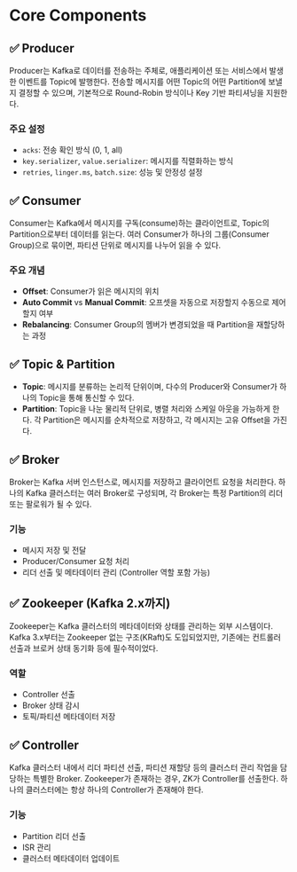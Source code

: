 # Core Components

## ✅ Producer

Producer는 Kafka로 데이터를 전송하는 주체로, 애플리케이션 또는 서비스에서 발생한 이벤트를 Topic에 발행한다.
전송할 메시지를 어떤 Topic의 어떤 Partition에 보낼지 결정할 수 있으며, 기본적으로 Round-Robin 방식이나 Key 기반 파티셔닝을 지원한다.

### 주요 설정

- `acks`: 전송 확인 방식 (0, 1, all)
- `key.serializer`, `value.serializer`: 메시지를 직렬화하는 방식
- `retries`, `linger.ms`, `batch.size`: 성능 및 안정성 설정

## ✅ Consumer

Consumer는 Kafka에서 메시지를 구독(consume)하는 클라이언트로, Topic의 Partition으로부터 데이터를 읽는다.
여러 Consumer가 하나의 그룹(Consumer Group)으로 묶이면, 파티션 단위로 메시지를 나누어 읽을 수 있다.

### 주요 개념

- **Offset**: Consumer가 읽은 메시지의 위치
- **Auto Commit** vs **Manual Commit**: 오프셋을 자동으로 저장할지 수동으로 제어할지 여부
- **Rebalancing**: Consumer Group의 멤버가 변경되었을 때 Partition을 재할당하는 과정

## ✅ Topic & Partition

- **Topic**: 메시지를 분류하는 논리적 단위이며, 다수의 Producer와 Consumer가 하나의 Topic을 통해 통신할 수 있다.
- **Partition**: Topic을 나눈 물리적 단위로, 병렬 처리와 스케일 아웃을 가능하게 한다.
  각 Partition은 메시지를 순차적으로 저장하고, 각 메시지는 고유 Offset을 가진다.

## ✅ Broker

Broker는 Kafka 서버 인스턴스로, 메시지를 저장하고 클라이언트 요청을 처리한다. 하나의 Kafka 클러스터는 여러 Broker로 구성되며, 각 Broker는 특정 Partition의 리더 또는 팔로워가 될 수 있다.

### 기능

- 메시지 저장 및 전달
- Producer/Consumer 요청 처리
- 리더 선출 및 메타데이터 관리 (Controller 역할 포함 가능)

## ✅ Zookeeper (Kafka 2.x까지)

Zookeeper는 Kafka 클러스터의 메타데이터와 상태를 관리하는 외부 시스템이다. Kafka 3.x부터는 Zookeeper 없는 구조(KRaft)도 도입되었지만, 기존에는 컨트롤러 선출과 브로커 상태 동기화 등에 필수적이었다.

### 역할

- Controller 선출
- Broker 상태 감시
- 토픽/파티션 메타데이터 저장

## ✅ Controller

Kafka 클러스터 내에서 리더 파티션 선출, 파티션 재할당 등의 클러스터 관리 작업을 담당하는 특별한 Broker.
Zookeeper가 존재하는 경우, ZK가 Controller를 선출한다. 하나의 클러스터에는 항상 하나의 Controller가 존재해야 한다.

### 기능

- Partition 리더 선출
- ISR 관리
- 클러스터 메타데이터 업데이트
